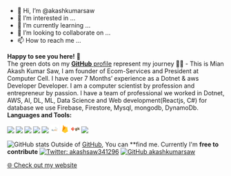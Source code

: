 - 👋 Hi, I’m @akashkumarsaw
- 👀 I’m interested in ...
- 🌱 I’m currently learning ...
- 💞️ I’m looking to collaborate on ...
- 📫 How to reach me ...

<!---
akashkumarsaw/akashkumarsaw is a ✨ special ✨ repository because its `README.md` (this file) appears on your GitHub profile.
You can click the Preview link to take a look at your changes.
--->
**Happy to see you here!** :star_struck: <br> The green dots on my [**GitHub** profile](https://github.com/akashkumarsaw) represent my journey :running_man: - This is Mian Akash Kumar Saw, I am founder of Ecom-Services and President at Computer Cell. I have over 7 Months’ experience as a Dotnet & aws Developer Developer. I am a computer scientist by profession and entrepreneur by passion. I have a team of professional we worked in Dotnet, AWS, AI, DL, ML, Data Science and Web development(Reactjs, C#) for database we use Firebase, Firestore, Mysql, mongodb, DynamoDb.
**Languages and Tools:**


<code><img height="20" src="https://user-images.githubusercontent.com/50274053/197938010-22fec9be-9537-4122-99fc-26c94d7b5b77.png"></code>
<code><img height="20" src="https://user-images.githubusercontent.com/50274053/197938198-fd25370d-2b72-4518-85b6-9fecca3580f3.png"></code>
<code><img height="20" src="https://user-images.githubusercontent.com/50274053/197938444-c5aef944-778d-4882-9e16-3e2cd99bc130.png"></code>
<code><img height="20" src="https://user-images.githubusercontent.com/50274053/197938602-129ea53a-c0d8-496a-9c8a-e9a7231306d3.png"></code>
<code><img height="20" src="https://user-images.githubusercontent.com/50274053/197938688-a5add7ea-8bc8-4786-9c37-23f8bedeb357.png"></code>
<code><img height="20" src="https://raw.githubusercontent.com/github/explore/80688e429a7d4ef2fca1e82350fe8e3517d3494d/topics/mysql/mysql.png"></code>
<code><img height="20" src="https://raw.githubusercontent.com/github/explore/80688e429a7d4ef2fca1e82350fe8e3517d3494d/topics/firebase/firebase.png"></code>
<code><img height="20" src="https://raw.githubusercontent.com/github/explore/80688e429a7d4ef2fca1e82350fe8e3517d3494d/topics/git/git.png"></code>
<code><img height="20" src="https://user-images.githubusercontent.com/50274053/197938814-05b879a5-f6d1-4f47-8c57-db8f7fae1c8b.png"></code>

![GitHub stats](https://github-readme-stats.vercel.app/api?username=akashkumarsaw&show_icons=true)
Outside of [GitHub](https://github.com/akashkumarsaw/), You can **find me. Currently I'm **free to contribute**
[![Twitter: akashsaw341296](https://img.shields.io/twitter/follow/akashsaw341296?style=social)](https://twitter.com/akashsaw341296)
[![GitHub akashkumarsaw](https://img.shields.io/github/followers/akashkumarsaw?label=follow&style=social)](https://github.com/akashkumarsaw)
<p><a href="#">🌐 Check out my website</a></p>
